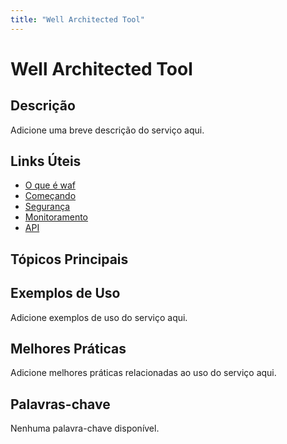 ```yaml
---
title: "Well Architected Tool"
---
```


# Well Architected Tool

## Descrição

Adicione uma breve descrição do serviço aqui.

## Links Úteis

- [O que é waf](https://docs.aws.amazon.com/wellarchitected/latest/userguide/what-is-waf.html)
- [Começando](https://docs.aws.amazon.com/wellarchitected/latest/userguide/getting-started.html)
- [Segurança](https://docs.aws.amazon.com/wellarchitected/latest/userguide/security.html)
- [Monitoramento](https://docs.aws.amazon.com/wellarchitected/latest/userguide/monitoring.html)
- [API](https://docs.aws.amazon.com/wellarchitected/latest/userguide/api.html)

## Tópicos Principais



## Exemplos de Uso

Adicione exemplos de uso do serviço aqui.

## Melhores Práticas

Adicione melhores práticas relacionadas ao uso do serviço aqui.

## Palavras-chave

Nenhuma palavra-chave disponível.
